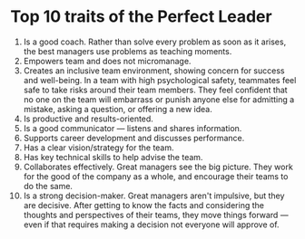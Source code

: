 # Top 10 traits of the Perfect Leader

1. Is a good coach. Rather than solve every problem as soon as it arises, the best managers use problems as teaching moments.
1. Empowers team and does not micromanage.
1. Creates an inclusive team environment, showing concern for success and well-being. In a team with high psychological safety, teammates feel safe to take risks around their team members. They feel confident that no one on the team will embarrass or punish anyone else for admitting a mistake, asking a question, or offering a new idea.
1. Is productive and results-oriented.
1. Is a good communicator — listens and shares information.
1. Supports career development and discusses performance.
1. Has a clear vision/strategy for the team.
1. Has key technical skills to help advise the team.
1. Collaborates effectively. Great managers see the big picture. They work for the good of the company as a whole, and encourage their teams to do the same.
1. Is a strong decision-maker. Great managers aren't impulsive, but they are decisive. After getting to know the facts and considering the thoughts and perspectives of their teams, they move things forward — even if that requires making a decision not everyone will approve of.

